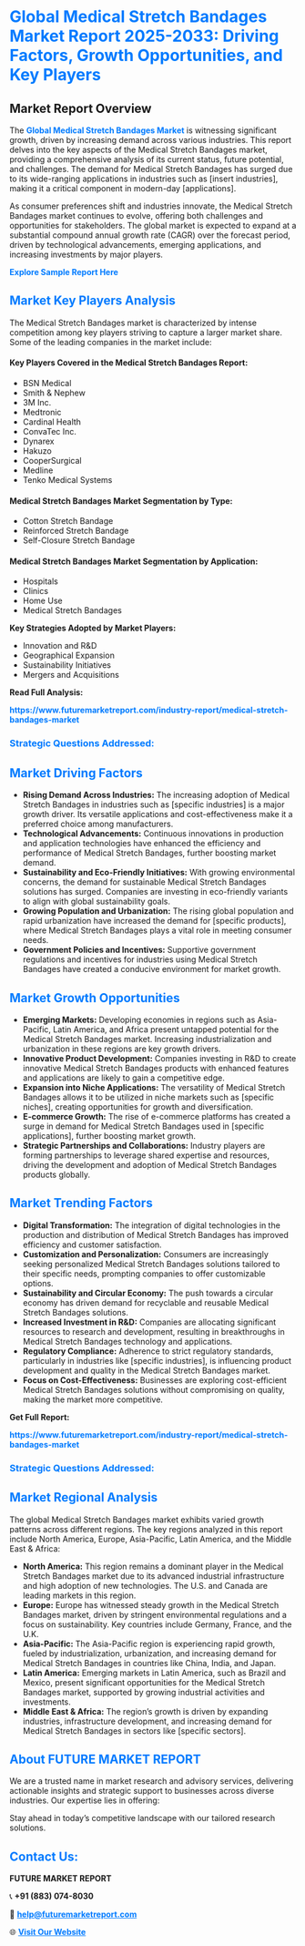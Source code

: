 <h1 style="color: #007BFF;">Global Medical Stretch Bandages Market Report 2025-2033: Driving Factors, Growth Opportunities, and Key Players</h1>

<section id="overview">
<h2>Market Report Overview</h2>
<p>The <a href="https://www.futuremarketreport.com/industry-report/medical-stretch-bandages-market" style="color: #007BFF; text-decoration: none;"><strong>Global Medical Stretch Bandages Market</strong></a> is witnessing significant growth, driven by increasing demand across various industries. This report delves into the key aspects of the Medical Stretch Bandages market, providing a comprehensive analysis of its current status, future potential, and challenges. The demand for Medical Stretch Bandages has surged due to its wide-ranging applications in industries such as [insert industries], making it a critical component in modern-day [applications].</p>
<p>As consumer preferences shift and industries innovate, the Medical Stretch Bandages market continues to evolve, offering both challenges and opportunities for stakeholders. The global market is expected to expand at a substantial compound annual growth rate (CAGR) over the forecast period, driven by technological advancements, emerging applications, and increasing investments by major players.</p>
</section>

<section id="overview">
<p><a href="https://www.futuremarketreport.com/request-sample/reportId=127290" style="color: #007BFF; text-decoration: none;"><strong>Explore Sample Report Here</strong></a></p>
</section>

<section id="key-players">
<h2 style="color: #007BFF;">Market Key Players Analysis</h2>
<p>The Medical Stretch Bandages market is characterized by intense competition among key players striving to capture a larger market share. Some of the leading companies in the market include:</p>
<h4>Key Players Covered in the Medical Stretch Bandages Report:</h4>
<ul><li>BSN Medical</li><li>Smith &amp; Nephew</li><li>3M Inc.</li><li>Medtronic</li><li>Cardinal Health</li><li>ConvaTec Inc.</li><li>Dynarex</li><li>Hakuzo</li><li>CooperSurgical</li><li>Medline</li><li>Tenko Medical Systems</li></ul>
<h4>Medical Stretch Bandages Market Segmentation by Type:</h4>
<ul><li>Cotton Stretch Bandage</li><li>Reinforced Stretch Bandage</li><li>Self-Closure Stretch Bandage</li></ul>

<h4>Medical Stretch Bandages Market Segmentation by Application:</h4>
<ul><li>Hospitals</li><li>Clinics</li><li>Home Use</li><li>Medical Stretch Bandages</li></ul>
<p><strong>Key Strategies Adopted by Market Players:</strong></p>
<ul>
<li>Innovation and R&D</li>
<li>Geographical Expansion</li>
<li>Sustainability Initiatives</li>
<li>Mergers and Acquisitions</li>
</ul>
</section>

<section>
<p><strong>Read Full Analysis: </strong></p><a href="https://www.futuremarketreport.com/industry-report/medical-stretch-bandages-market" style="color: #007BFF; text-decoration: none;"><strong>https://www.futuremarketreport.com/industry-report/medical-stretch-bandages-market</strong></a>
<h3 style="color: #007BFF;">Strategic Questions Addressed:</h3>
</section>

<section id="driving-factors">
<h2 style="color: #007BFF;">Market Driving Factors</h2>
<ul>
<li><strong>Rising Demand Across Industries:</strong> The increasing adoption of Medical Stretch Bandages in industries such as [specific industries] is a major growth driver. Its versatile applications and cost-effectiveness make it a preferred choice among manufacturers.</li>
<li><strong>Technological Advancements:</strong> Continuous innovations in production and application technologies have enhanced the efficiency and performance of Medical Stretch Bandages, further boosting market demand.</li>
<li><strong>Sustainability and Eco-Friendly Initiatives:</strong> With growing environmental concerns, the demand for sustainable Medical Stretch Bandages solutions has surged. Companies are investing in eco-friendly variants to align with global sustainability goals.</li>
<li><strong>Growing Population and Urbanization:</strong> The rising global population and rapid urbanization have increased the demand for [specific products], where Medical Stretch Bandages plays a vital role in meeting consumer needs.</li>
<li><strong>Government Policies and Incentives:</strong> Supportive government regulations and incentives for industries using Medical Stretch Bandages have created a conducive environment for market growth.</li>
</ul>
</section>

<section id="growth-opportunities">
<h2 style="color: #007BFF;">Market Growth Opportunities</h2>
<ul>
<li><strong>Emerging Markets:</strong> Developing economies in regions such as Asia-Pacific, Latin America, and Africa present untapped potential for the Medical Stretch Bandages market. Increasing industrialization and urbanization in these regions are key growth drivers.</li>
<li><strong>Innovative Product Development:</strong> Companies investing in R&D to create innovative Medical Stretch Bandages products with enhanced features and applications are likely to gain a competitive edge.</li>
<li><strong>Expansion into Niche Applications:</strong> The versatility of Medical Stretch Bandages allows it to be utilized in niche markets such as [specific niches], creating opportunities for growth and diversification.</li>
<li><strong>E-commerce Growth:</strong> The rise of e-commerce platforms has created a surge in demand for Medical Stretch Bandages used in [specific applications], further boosting market growth.</li>
<li><strong>Strategic Partnerships and Collaborations:</strong> Industry players are forming partnerships to leverage shared expertise and resources, driving the development and adoption of Medical Stretch Bandages products globally.</li>
</ul>
</section>

<section id="trending-factors">
<h2 style="color: #007BFF;">Market Trending Factors</h2>
<ul>
<li><strong>Digital Transformation:</strong> The integration of digital technologies in the production and distribution of Medical Stretch Bandages has improved efficiency and customer satisfaction.</li>
<li><strong>Customization and Personalization:</strong> Consumers are increasingly seeking personalized Medical Stretch Bandages solutions tailored to their specific needs, prompting companies to offer customizable options.</li>
<li><strong>Sustainability and Circular Economy:</strong> The push towards a circular economy has driven demand for recyclable and reusable Medical Stretch Bandages solutions.</li>
<li><strong>Increased Investment in R&D:</strong> Companies are allocating significant resources to research and development, resulting in breakthroughs in Medical Stretch Bandages technology and applications.</li>
<li><strong>Regulatory Compliance:</strong> Adherence to strict regulatory standards, particularly in industries like [specific industries], is influencing product development and quality in the Medical Stretch Bandages market.</li>
<li><strong>Focus on Cost-Effectiveness:</strong> Businesses are exploring cost-efficient Medical Stretch Bandages solutions without compromising on quality, making the market more competitive.</li>
</ul>
</section>

<section>
<p><strong>Get Full Report: </strong></p><a href="https://www.futuremarketreport.com/industry-report/medical-stretch-bandages-market" style="color: #007BFF; text-decoration: none;"><strong>https://www.futuremarketreport.com/industry-report/medical-stretch-bandages-market</strong></a>
<h3 style="color: #007BFF;">Strategic Questions Addressed:</h3>
</section>


<section id="regional-analysis">
<h2 style="color: #007BFF;">Market Regional Analysis</h2>
<p>The global Medical Stretch Bandages market exhibits varied growth patterns across different regions. The key regions analyzed in this report include North America, Europe, Asia-Pacific, Latin America, and the Middle East & Africa:</p>
<ul>
<li><strong>North America:</strong> This region remains a dominant player in the Medical Stretch Bandages market due to its advanced industrial infrastructure and high adoption of new technologies. The U.S. and Canada are leading markets in this region.</li>
<li><strong>Europe:</strong> Europe has witnessed steady growth in the Medical Stretch Bandages market, driven by stringent environmental regulations and a focus on sustainability. Key countries include Germany, France, and the U.K.</li>
<li><strong>Asia-Pacific:</strong> The Asia-Pacific region is experiencing rapid growth, fueled by industrialization, urbanization, and increasing demand for Medical Stretch Bandages in countries like China, India, and Japan.</li>
<li><strong>Latin America:</strong> Emerging markets in Latin America, such as Brazil and Mexico, present significant opportunities for the Medical Stretch Bandages market, supported by growing industrial activities and investments.</li>
<li><strong>Middle East & Africa:</strong> The region’s growth is driven by expanding industries, infrastructure development, and increasing demand for Medical Stretch Bandages in sectors like [specific sectors].</li>
</ul>
</section>

<footer>
<h2 style="color: #007BFF;">About FUTURE MARKET REPORT</h2>
<p>We are a trusted name in market research and advisory services, delivering actionable insights and strategic support to businesses across diverse industries. Our expertise lies in offering:</p>

<p>Stay ahead in today’s competitive landscape with our tailored research solutions.</p>

<h2 style="color: #007BFF;">Contact Us:</h2>
<p><strong>FUTURE MARKET REPORT</strong></p>
<p>📞 <strong>+91 (883) 074-8030</strong></p>
<p>📧 <strong><a href="mailto:help@futuremarketreport.com" style="color: #007BFF;">help@futuremarketreport.com</a></strong></p>
<p>🌐 <strong><a href="https://www.futuremarketreport.com/" style="color: #007BFF;">Visit Our Website</a></strong></p>
</footer>